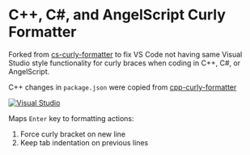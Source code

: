 # C++, C#, and AngelScript Curly Formatter

Forked from [cs-curly-formatter](https://github.com/Ironcutter24/cs-curly-formatter) to fix VS Code not having same Visual Studio style functionality for curly braces when coding in C++, C#, or AngelScript.

C++ changes in `package.json` were copied from [cpp-curly-formatter](https://github.com/yashelter/cpp-curly-formatter)

[![Visual Studio](https://img.shields.io/badge/Visual%20Studio%20Marketplace-5C2D91.svg?style=flat&logo=visual-studio&logoColor=white)](https://marketplace.visualstudio.com/items?itemName=joshk418.uecurlyformatter)

Maps `Enter` key to formatting actions:

1. Force curly bracket on new line
2. Keep tab indentation on previous lines
